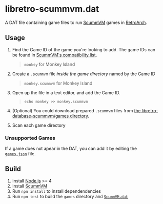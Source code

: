# libretro-scummvm.dat

A DAT file containing game files to run [ScummVM](http://scummvm.org) games in [RetroArch](http://www.libretro.com/).

## Usage

1. Find the Game ID of the game you're looking to add. The game IDs can be found in [ScummVM's compatibility list](http://scummvm.org/compatibility).
    > `monkey` for Monkey Island

2. Create a `.scummvm` file *inside the game directory* named by the Game ID
    > `monkey.scummvm` for Monkey Island

3. Open up the file in a text editor, and add the Game ID.
    > `echo monkey >> monkey.scummvm`

4. (Optional) You could download prepared `.scummvm` files from [the libretro-database-scummvm/games directory](games).

5. Scan each game directory

### Unsupported Games

If a game does not apear in the DAT, you can add it by editing the [`games.json`](games.json) file.

## Build

1. Install [Node.js](https://nodejs.org/en/) >= 4
1. Install [ScummVM](http://scummvm.org)
1. Run `npm install` to install dependendencies
1. Run `npm test` to build the `games` directory and [`ScummVM.dat`](ScummVM.dat)
